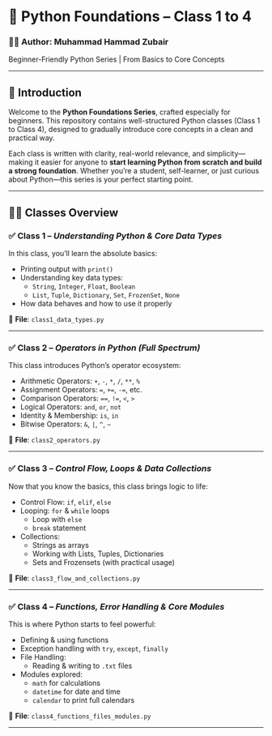 # 📘 Python Foundations – Class 1 to 4

### 👨‍💻 Author: Muhammad Hammad Zubair  
Beginner-Friendly Python Series | From Basics to Core Concepts

---

## 🧾 Introduction

Welcome to the **Python Foundations Series**, crafted especially for beginners. This repository contains well-structured Python classes (Class 1 to Class 4), designed to gradually introduce core concepts in a clean and practical way.

Each class is written with clarity, real-world relevance, and simplicity—making it easier for anyone to **start learning Python from scratch and build a strong foundation**. Whether you’re a student, self-learner, or just curious about Python—this series is your perfect starting point.

---

## 🧑‍🏫 Classes Overview

### ✅ Class 1 – *Understanding Python & Core Data Types*

In this class, you’ll learn the absolute basics:
- Printing output with `print()`
- Understanding key data types:
  - `String`, `Integer`, `Float`, `Boolean`
  - `List`, `Tuple`, `Dictionary`, `Set`, `FrozenSet`, `None`
- How data behaves and how to use it properly

📄 **File**: `class1_data_types.py`

---

### ✅ Class 2 – *Operators in Python (Full Spectrum)*

This class introduces Python’s operator ecosystem:
- Arithmetic Operators: `+`, `-`, `*`, `/`, `**`, `%`
- Assignment Operators: `=`, `+=`, `-=`, etc.
- Comparison Operators: `==`, `!=`, `<`, `>`
- Logical Operators: `and`, `or`, `not`
- Identity & Membership: `is`, `in`
- Bitwise Operators: `&`, `|`, `^`, `~`

📄 **File**: `class2_operators.py`

---

### ✅ Class 3 – *Control Flow, Loops & Data Collections*

Now that you know the basics, this class brings logic to life:
- Control Flow: `if`, `elif`, `else`
- Looping: `for` & `while` loops
  - Loop with `else`
  - `break` statement
- Collections:
  - Strings as arrays
  - Working with Lists, Tuples, Dictionaries
  - Sets and Frozensets (with practical usage)

📄 **File**: `class3_flow_and_collections.py`

---

### ✅ Class 4 – *Functions, Error Handling & Core Modules*

This is where Python starts to feel powerful:
- Defining & using functions
- Exception handling with `try`, `except`, `finally`
- File Handling:
  - Reading & writing to `.txt` files
- Modules explored:
  - `math` for calculations
  - `datetime` for date and time
  - `calendar` to print full calendars

📄 **File**: `class4_functions_files_modules.py`

---


